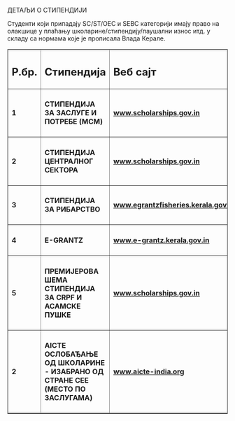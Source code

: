 ДЕТАЉИ О СТИПЕНДИЈИ


<p>Студенти који припадају SC/ST/OEC и SEBC категорији имају право на олакшице у плаћању школарине/стипендију/паушални износ итд. у складу са нормама које је прописала Влада Керале. </p>
<table border="1">
<tr><td><h2>Р.бр.</h2></td> <td><h2>Стипендија</h2></td><td><h2>Веб сајт</h2></td></tr>
<tr><td><h4>1</h4></td> <td><h4>СТИПЕНДИЈА ЗА ЗАСЛУГЕ И ПОТРЕБЕ (MCM)</h4></td><td><h4><a href="http://www.scholarships.gov.in">www.scholarships.gov.in</a></h4></td></tr>
<tr><td><h4>2</h4></td> <td><h4>СТИПЕНДИЈА ЦЕНТРАЛНОГ СЕКТОРА</h4></td><td><h4><a href="http://www.scholarships.gov.in">www.scholarships.gov.in</a></h4></td></tr>
<tr><td><h4>3</h4></td> <td><h4>СТИПЕНДИЈА ЗА РИБАРСТВО</h4></td><td><h4><a href="http://www.egrantzfisheries.kerala.gov.in">www.egrantzfisheries.kerala.gov.in</a></h4></td></tr>
<tr><td><h4>4</h4></td> <td><h4>E-GRANTZ</h4></td><td><h4><a href="http://www.e-grantz.kerala.gov.in">www.e-grantz.kerala.gov.in</a></h4></td></tr>
<tr><td><h4>5</h4></td> <td><h4>ПРЕМИЈЕРОВА ШЕМА СТИПЕНДИЈА ЗА CRPF И АСАМСКЕ ПУШКЕ</h4></td><td><h4><a href="http://www.scholarships.gov.in">www.scholarships.gov.in</a></h4></td></tr>
<tr><td><h4>2</h4></td> <td><h4>AICTE ОСЛОБАЂАЊЕ ОД ШКОЛАРИНЕ - ИЗАБРАНО ОД СТРАНЕ CEE (МЕСТО ПО ЗАСЛУГАМА)</h4></td><td><h4><a href="http://    www.aicte-india.org">   www.aicte-india.org</a></h4></td></tr>
</table>

